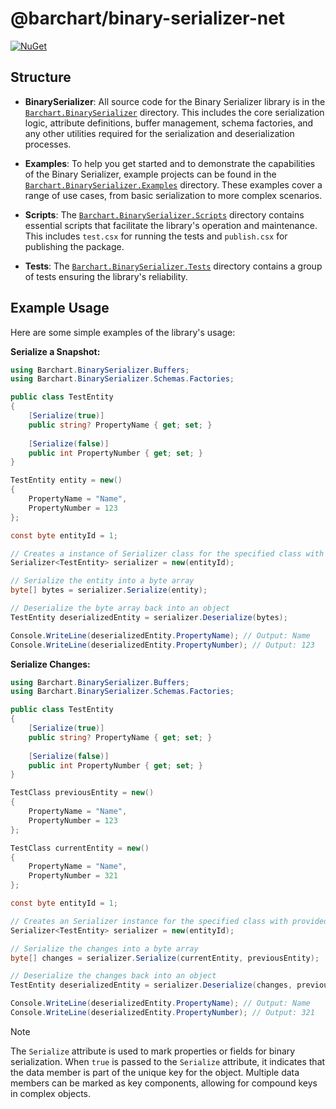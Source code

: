 # @barchart/binary-serializer-net

[![NuGet](https://img.shields.io/nuget/v/Barchart.BinarySerializer)](https://www.nuget.org/packages/binary-serializer-net)

## Structure

- **BinarySerializer**: All source code for the Binary Serializer library is in the [`Barchart.BinarySerializer`](./Barchart.BinarySerializer) directory. This includes the core serialization logic, attribute definitions, buffer management, schema factories, and any other utilities required for the serialization and deserialization processes.

- **Examples**: To help you get started and to demonstrate the capabilities of the Binary Serializer, example projects can be found in the [`Barchart.BinarySerializer.Examples`](./Barchart.BinarySerializer.Examples) directory. These examples cover a range of use cases, from basic serialization to more complex scenarios.

- **Scripts**: The [`Barchart.BinarySerializer.Scripts`](./Barchart.BinarySerializer.Scripts) directory contains essential scripts that facilitate the library's operation and maintenance. This includes `test.csx` for running the tests and `publish.csx` for publishing the package.

- **Tests**: The [`Barchart.BinarySerializer.Tests`](./Barchart.BinarySerializer.Tests) directory contains a group of tests ensuring the library's reliability.

## Example Usage

Here are some simple examples of the library's usage:

**Serialize a Snapshot:**

```csharp
using Barchart.BinarySerializer.Buffers;
using Barchart.BinarySerializer.Schemas.Factories;

public class TestEntity
{
    [Serialize(true)]
    public string? PropertyName { get; set; }
    
    [Serialize(false)]
    public int PropertyNumber { get; set; }
}

TestEntity entity = new()
{
    PropertyName = "Name",
    PropertyNumber = 123
};

const byte entityId = 1;

// Creates a instance of Serializer class for the specified class with provided entity id
Serializer<TestEntity> serializer = new(entityId);

// Serialize the entity into a byte array
byte[] bytes = serializer.Serialize(entity);

// Deserialize the byte array back into an object
TestEntity deserializedEntity = serializer.Deserialize(bytes);

Console.WriteLine(deserializedEntity.PropertyName); // Output: Name
Console.WriteLine(deserializedEntity.PropertyNumber); // Output: 123
```

**Serialize Changes:**

```csharp
using Barchart.BinarySerializer.Buffers;
using Barchart.BinarySerializer.Schemas.Factories;

public class TestEntity
{
    [Serialize(true)]
    public string? PropertyName { get; set; }
    
    [Serialize(false)]
    public int PropertyNumber { get; set; }
}

TestClass previousEntity = new()
{
    PropertyName = "Name",
    PropertyNumber = 123
};

TestClass currentEntity = new()
{
    PropertyName = "Name",
    PropertyNumber = 321
};

const byte entityId = 1;

// Creates an Serializer instance for the specified class with provided entity id
Serializer<TestEntity> serializer = new(entityId);

// Serialize the changes into a byte array
byte[] changes = serializer.Serialize(currentEntity, previousEntity);

// Deserialize the changes back into an object
TestEntity deserializedEntity = serializer.Deserialize(changes, previousEntity);

Console.WriteLine(deserializedEntity.PropertyName); // Output: Name
Console.WriteLine(deserializedEntity.PropertyNumber); // Output: 321
```

> [!NOTE]  
> The `Serialize` attribute is used to mark properties or fields for binary serialization. When `true` is passed to the `Serialize` attribute, it indicates that the data member is part of the unique key for the object. Multiple data members can be marked as key components, allowing for compound keys in complex objects.
